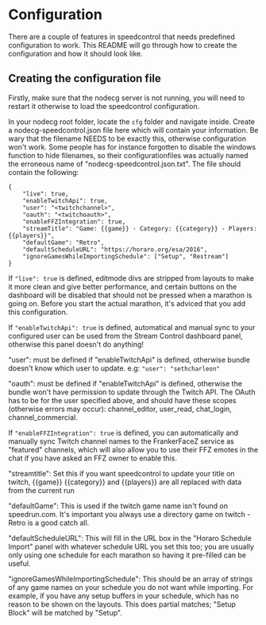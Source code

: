 # Configuration

There are a couple of features in speedcontrol that needs predefined configuration to work.
This README will go through how to create the configuration and how it should look like.

## Creating the configuration file

Firstly, make sure that the nodecg server is not running, you will need to restart it otherwise to load
the speedcontrol configuration.

In your nodecg root folder, locate the `cfg` folder and navigate inside. Create a nodecg-speedcontrol.json file here
which will contain your information. Be wary that the filename NEEDS to be exactly this, otherwise configuration won't work.
Some people has for instance forgotten to disable the windows function to hide filenames, so their configurationfiles was actually 
named the erroneous name of "nodecg-speedcontrol.json.txt". The file should contain the following:

```
{
	"live": true,
	"enableTwitchApi": true,
	"user": "<twitchchannel>",
	"oauth": "<twitchoauth>",
	"enableFFZIntegration": true,
	"streamTitle": "Game: {{game}} - Category: {{category}} - Players: {{players}}",
	"defaultGame": "Retro",
	"defaultScheduleURL": "https://horaro.org/esa/2016",
	"ignoreGamesWhileImportingSchedule": ["Setup", "Restream"]
}
```

If `"live": true` is defined, editmode divs are stripped from layouts to make it more clean and give better performance, and certain buttons on the dashboard will be disabled that should not be pressed when a marathon is going on. Before you start the actual marathon, 
it's adviced that you add this configuration.

If `"enableTwitchApi": true` is defined, automatical and manual sync to your configured user can be used from the Stream Control dashboard panel, otherwise this panel doesn't do anything!

"user": must be defined if "enableTwitchApi" is defined, otherwise bundle doesn't know which user to update. e.g: `"user": "sethcharleon"`

"oauth": must be defined if "enableTwitchApi" is defined, otherwise the bundle won't have permission to update through the Twitch API. The OAuth has to be for the user specified above, and should have these scopes (otherwise errors may occur): channel_editor, user_read, chat_login, channel_commercial.

If `"enableFFZIntegration": true` is defined, you can automatically and manually sync Twitch channel names to the FrankerFaceZ service as "featured" channels, which will also allow you to use their FFZ emotes in the chat if you have asked an FFZ owner to enable this.

"streamtitle": Set this if you want speedcontrol to update your title on twitch, {{game}} {{category}} and {{players}} are all replaced with data from the current run

"defaultGame": This is used if the twitch game name isn't found on speedrun.com. It's important you always use a directory game on twitch - Retro is a good catch all.

"defaultScheduleURL": This will fill in the URL box in the "Horaro Schedule Import" panel with whatever schedule URL you set this too; you are usually only using one schedule for each marathon so having it pre-filled can be useful.

"ignoreGamesWhileImportingSchedule": This should be an array of strings of any game names on your schedule you do not want while importing. For example, if you have any setup buffers in your schedule, which has no reason to be shown on the layouts. This does partial matches; "Setup Block" will be matched by "Setup".